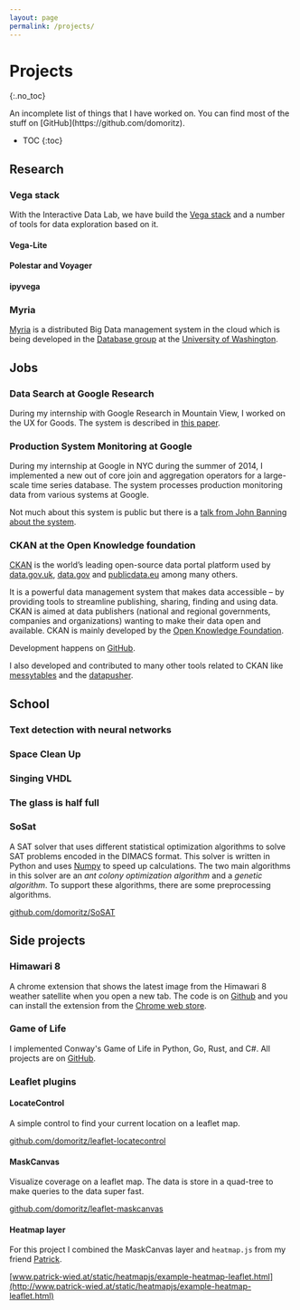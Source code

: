 ```yaml
---
layout: page
permalink: /projects/
---
```


# Projects
{:.no_toc}

<span class="lead">
An incomplete list of things that I have worked on. You can find most of the stuff on [GitHub](https://github.com/domoritz).
</span>

* TOC
{:toc}

## Research

### Vega stack

With the Interactive Data Lab, we have build the [Vega stack](https://vega.github.io/) and a number of tools for data exploration based on it.

#### Vega-Lite

<amp-img
  src="{{site.baseurl}}/images/vega-lite.png"
  height="603" width="1500"
  layout="responsive"
  alt="Vega-Lite examples">
</amp-img>

#### Polestar and Voyager



#### ipyvega

### Myria

[Myria](http://myria.cs.washington.edu/) is a distributed Big Data management system in the cloud which is being developed in the [Database group](http://db.cs.washington.edu/) at the [University of Washington](http://uw.edu/).

## Jobs

### Data Search at Google Research

During my internship with Google Research in Mountain View, I worked on the UX for Goods. The system is described in [this paper](http://research.google.com/pubs/pub45390.html).

### Production System Monitoring at Google

During my internship at Google in NYC during the summer of 2014, I implemented a new out of core join and aggregation operators for a large-scale time series database. The system processes production monitoring data from various systems at Google.

Not much about this system is public but there is a [talk from John Banning about the system](https://vimeo.com/173607638).

### CKAN at the Open Knowledge foundation

[CKAN](http://www.ckan.org) is the world’s leading open-source data portal platform used by [data.gov.uk](http://data.gov.uk), [data.gov](http://catalog.data.gov/) and [publicdata.eu](http://publicdata.eu/) among many others.

It is a powerful data management system that makes data accessible – by providing tools to streamline publishing, sharing, finding and using data. CKAN is aimed at data publishers (national and regional governments, companies and organizations) wanting to make their data open and available. CKAN is mainly developed by the [Open Knowledge Foundation](http://okfn.org/).

Development happens on [GitHub](https://github.com/ckan/ckan).

I also developed and contributed to many other tools related to CKAN like [messytables](https://github.com/okfn/messytables) and the [datapusher](https://github.com/ckan/datapusher).

## School

### Text detection with neural networks

### Space Clean Up

### Singing VHDL

### The glass is half full

### SoSat

A SAT solver that uses different statistical optimization algorithms to solve SAT problems encoded in the DIMACS format. This solver is written in Python and uses [Numpy](http://www.numpy.org/) to speed up calculations. The two main algorithms in this solver are an *ant colony optimization algorithm* and a *genetic algorithm*. To support these algorithms, there are some preprocessing algorithms.

[github.com/domoritz/SoSAT](https://github.com/domoritz/SoSAT)

## Side projects

### Himawari 8

A chrome extension that shows the latest image from the Himawari 8 weather satellite when you open a new tab. The code is on [Github](https://github.com/domoritz/himawari-8-chrome) and you can install the extension from the [Chrome web store](https://chrome.google.com/webstore/detail/himawari-8-satellite-new/llelgapflianaapmnpncgakfjhfhnojm).

### Game of Life

I implemented Conway's Game of Life in Python, Go, Rust, and C#. All projects are on [GitHub](https://github.com/search?q=user%3Adomoritz+gameoflife).

### Leaflet plugins

#### LocateControl

A simple control to find your current location on a leaflet map.

[github.com/domoritz/leaflet-locatecontrol](https://github.com/domoritz/leaflet-locatecontrol)


#### MaskCanvas

Visualize coverage on a leaflet map. The data is store in a quad-tree to make queries to the data super fast.

[github.com/domoritz/leaflet-maskcanvas](https://github.com/domoritz/leaflet-maskcanvas)


#### Heatmap layer

For this project I combined the MaskCanvas layer and `heatmap.js` from my friend [Patrick](http://www.patrick-wied.at).

[www.patrick-wied.at/static/heatmapjs/example-heatmap-leaflet.html](http://www.patrick-wied.at/static/heatmapjs/example-heatmap-leaflet.html)

